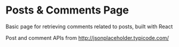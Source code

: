 # Posts & Comments Page

Basic page for retrieving comments related to posts, built with React

Post and comment APIs from http://jsonplaceholder.typicode.com/